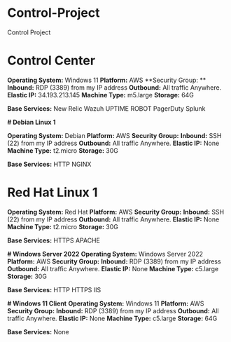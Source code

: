 # Control-Project
Control Project

# Control Center

**Operating System:** Windows 11
**Platform:** AWS
**Security Group: **
**Inbound:**
RDP (3389) from my IP address
**Outbound:**
All traffic Anywhere.
**Elastic IP:** 34.193.213.145
**Machine Type:** m5.large
**Storage:** 64G

**Base Services:**
New Relic
Wazuh
UPTIME ROBOT
PagerDuty
Splunk

**# Debian Linux 1**

**Operating System:** Debian
**Platform:** AWS
**Security Group:**
**Inbound:**
SSH (22) from my IP address
**Outbound:**
All traffic Anywhere.
**Elastic IP:** None
**Machine Type:** t2.micro
**Storage:** 30G

**Base Services:**
HTTP
NGINX



# Red Hat Linux 1

**Operating System:** Red Hat
**Platform:** AWS
**Security Group:**
**Inbound:**
SSH (22) from my IP address
**Outbound:**
All traffic Anywhere.
**Elastic IP:** None
**Machine Type:** t2.micro
**Storage:** 30G


**Base Services:**
HTTPS
APACHE

**# Windows Server 2022**
**Operating System:** Windows Server 2022
**Platform:** AWS
**Security Group:**
**Inbound:**
RDP (3389) from my IP address
**Outbound:**
All traffic Anywhere.
**Elastic IP:** None
**Machine Type:** c5.large
**Storage:** 30G

**Base Services:**
HTTP
HTTPS
IIS

**# Windows 11 Client**
**Operating System:** Windows 11
**Platform:** AWS
**Security Group:**
**Inbound:**
RDP (3389) from my IP address
**Outbound:**
All traffic Anywhere.
**Elastic IP:** None
**Machine Type:** c5.large
**Storage:** 64G

**Base Services:**
None

